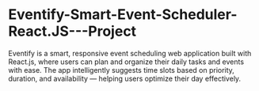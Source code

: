# Eventify-Smart-Event-Scheduler-React.JS---Project
Eventify is a smart, responsive event scheduling web application built with React.js, where users can plan and organize their daily tasks and events with ease. The app intelligently suggests time slots based on priority, duration, and availability — helping users optimize their day effectively.
